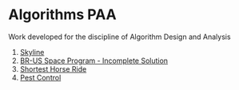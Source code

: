 # Algorithms PAA
Work developed for the discipline of Algorithm Design and Analysis

1. [Skyline](https://github.com/RooD7/algorithms_PAA/tree/master/01_skyline)
2. [BR-US Space Program - Incomplete Solution](https://github.com/RooD7/algorithms_PAA/tree/master/02_BR-US_SpaceProgram)
3. [Shortest Horse Ride](https://github.com/RooD7/algorithms_PAA/tree/master/03_HorseRide)
4. [Pest Control](https://github.com/RooD7/algorithms_PAA/tree/master/04_PestControl)